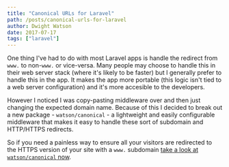 ```yaml
---
title: "Canonical URLs for Laravel"
path: /posts/canonical-urls-for-laravel
author: Dwight Watson
date: 2017-07-17
tags: ["laravel"]
---
```


One thing I&#039;ve had to do with most Laravel apps is handle the redirect from `www.` to non-`www.` or vice-versa. Many people may choose to handle this in their web server stack (where it&#039;s likely to be faster) but I generally prefer to handle this in the app. It makes the app more portable (this logic isn&#039;t tied to a web server configuration) and it&#039;s more accesible to the developers.

However I noticed I was copy-pasting middleware over and then just changing the expected domain name. Because of this I decided to break out a new package - `watson/canonical` - a lightweight and easily configurable middleware that makes it easy to handle these sort of subdomain and HTTP/HTTPS redirects.

So if you need a painless way to ensure all your visitors are redirected to the HTTPS version of your site with a `www.` subdomain [take a look at `watson/canonical` now](https://github.com/dwightwatson/canonical).
